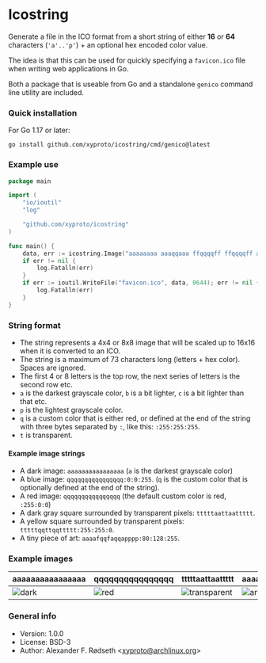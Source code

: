 # Icostring

Generate a file in the ICO format from a short string of either **16** or **64** characters (`'a'..'p'`) + an optional hex encoded color value.

The idea is that this can be used for quickly specifying a `favicon.ico` file when writing web applications in Go.

Both a package that is useable from Go and a standalone `genico` command line utility are included.

### Quick installation

For Go 1.17 or later:

    go install github.com/xyproto/icostring/cmd/genico@latest

### Example use

```go
package main

import (
    "io/ioutil"
    "log"

    "github.com/xyproto/icostring"
)

func main() {
    data, err := icostring.Image("aaaaaaaa aaaqqaaa ffqqqqff ffqqqqff aaqqqqaa aaqqqqaa pppqqppp pppppppp #08f")
    if err != nil {
        log.Fatalln(err)
    }
    if err := ioutil.WriteFile("favicon.ico", data, 0644); err != nil {
        log.Fatalln(err)
    }
}
```

### String format

* The string represents a 4x4 or 8x8 image that will be scaled up to 16x16 when it is converted to an ICO.
* The string is a maximum of 73  characters long (letters + hex color). Spaces are ignored.
* The first 4 or 8 letters is the top row, the next series of letters is the second row etc.
* `a` is the darkest grayscale color, `b` is a bit lighter, `c` is a bit lighter than that etc.
* `p` is the lightest grayscale color.
* `q` is a custom color that is either red, or defined at the end of the string with three bytes separated by `:`, like this: `:255:255:255`.
* `t` is transparent.

#### Example image strings

* A dark image: `aaaaaaaaaaaaaaaa` (`a` is the darkest grayscale color)
* A blue image: `qqqqqqqqqqqqqqqq:0:0:255`. (`q` is the custom color that is optionally defined at the end of the string).
* A red image: `qqqqqqqqqqqqqqqq` (the default custom color is red, `:255:0:0`)
* A dark gray square surrounded by transparent pixels: `tttttaattaattttt`.
* A yellow square surrounded by transparent pixels: `tttttqqttqqttttt:255:255:0`.
* A tiny piece of art: `aaaafqqfaqqapppp:80:128:255`.

### Example images

| aaaaaaaaaaaaaaaa                  | qqqqqqqqqqqqqqqq                  | tttttaattaattttt                             | aaaafqqfaqqapppp:80:128:255                 |
| --------------------------------- | --------------------------------- | -------------------------------------------- | ------------------------------------------- |
| ![dark](img/aaaaaaaaaaaaaaaa.ico) | ![red](img/qqqqqqqqqqqqqqqq.ico)  | ![transparent](img/tttttaattaattttt.ico)     | ![art](img/aaaafqqfaqqapppp.ico)            |

### General info

* Version: 1.0.0
* License: BSD-3
* Author: Alexander F. Rødseth &lt;xyproto@archlinux.org&gt;
